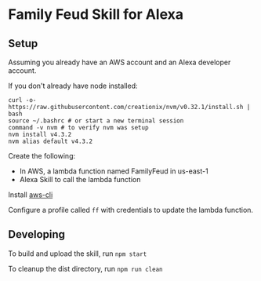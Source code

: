 # Family Feud Skill for Alexa

## Setup

Assuming you already have an AWS account and an Alexa developer account.

If you don't already have node installed:

```
curl -o- https://raw.githubusercontent.com/creationix/nvm/v0.32.1/install.sh | bash
source ~/.bashrc # or start a new terminal session
command -v nvm # to verify nvm was setup
nvm install v4.3.2
nvm alias default v4.3.2
```

Create the following:
* In AWS, a lambda function named FamilyFeud in us-east-1
* Alexa Skill to call the lambda function

Install [aws-cli](http://docs.aws.amazon.com/cli/latest/userguide/installing.html)

Configure a profile called `ff` with credentials to update the lambda function.

## Developing

To build and upload the skill, run `npm start`

To cleanup the dist directory, run `npm run clean`
